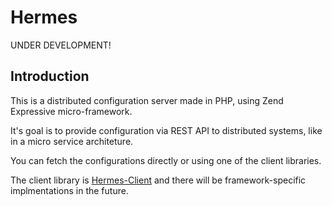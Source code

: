# Hermes

UNDER DEVELOPMENT!

## Introduction

This is a distributed configuration server made in PHP, using Zend Expressive micro-framework.

It's goal is to provide configuration via REST API to distributed systems, like in a micro service architeture.

 You can fetch the configurations directly or using one of the client libraries.
 
 The client library is [Hermes-Client](https://github.com/mt-olympus/hermes-client) and there will be framework-specific implmentations in the future.
 